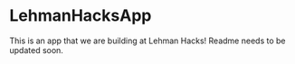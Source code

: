 # LehmanHacksApp

This is an app that we are building at Lehman Hacks! Readme needs to be updated soon.
